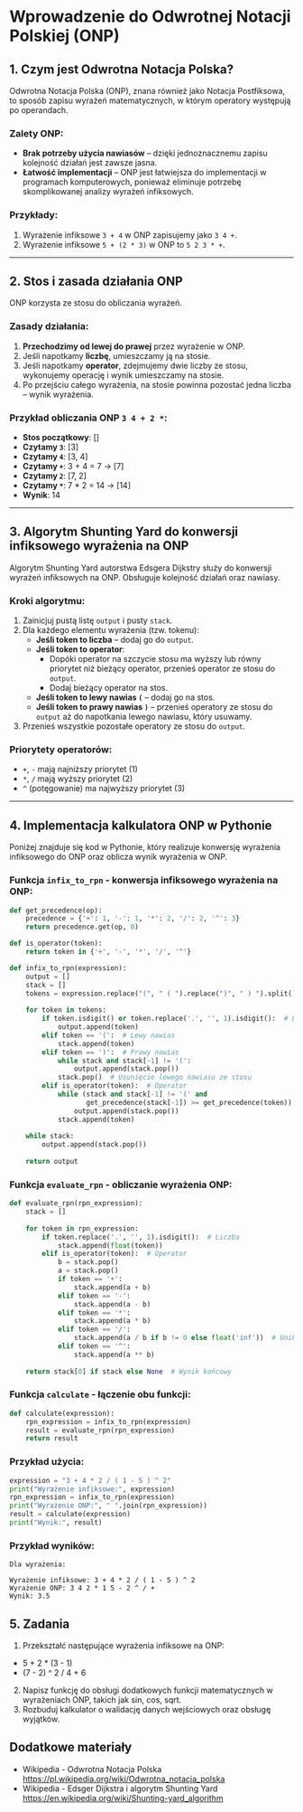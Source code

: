 # Wprowadzenie do Odwrotnej Notacji Polskiej (ONP)

## 1. Czym jest Odwrotna Notacja Polska?
Odwrotna Notacja Polska (ONP), znana również jako Notacja Postfiksowa, to sposób zapisu wyrażeń matematycznych, w którym operatory występują po operandach. 

### Zalety ONP:
- **Brak potrzeby użycia nawiasów** – dzięki jednoznacznemu zapisu kolejność działań jest zawsze jasna.
- **Łatwość implementacji** – ONP jest łatwiejsza do implementacji w programach komputerowych, ponieważ eliminuje potrzebę skomplikowanej analizy wyrażeń infiksowych.

### Przykłady:
1. Wyrażenie infiksowe `3 + 4` w ONP zapisujemy jako `3 4 +`.
2. Wyrażenie infiksowe `5 + (2 * 3)` w ONP to `5 2 3 * +`.

---

## 2. Stos i zasada działania ONP
ONP korzysta ze stosu do obliczania wyrażeń.

### Zasady działania:
1. **Przechodzimy od lewej do prawej** przez wyrażenie w ONP.
2. Jeśli napotkamy **liczbę**, umieszczamy ją na stosie.
3. Jeśli napotkamy **operator**, zdejmujemy dwie liczby ze stosu, wykonujemy operację i wynik umieszczamy na stosie.
4. Po przejściu całego wyrażenia, na stosie powinna pozostać jedna liczba – wynik wyrażenia.

### Przykład obliczania ONP `3 4 + 2 *`:
- **Stos początkowy**: []
- **Czytamy `3`**: [3]
- **Czytamy `4`**: [3, 4]
- **Czytamy `+`**: 3 + 4 = 7 → [7]
- **Czytamy `2`**: [7, 2]
- **Czytamy `*`**: 7 * 2 = 14 → [14]
- **Wynik**: 14

---

## 3. Algorytm Shunting Yard do konwersji infiksowego wyrażenia na ONP

Algorytm Shunting Yard autorstwa Edsgera Dijkstry służy do konwersji wyrażeń infiksowych na ONP. Obsługuje kolejność działań oraz nawiasy.

### Kroki algorytmu:
1. Zainicjuj pustą listę `output` i pusty `stack`.
2. Dla każdego elementu wyrażenia (tzw. tokenu):
   - **Jeśli token to liczba** – dodaj go do `output`.
   - **Jeśli token to operator**:
     - Dopóki operator na szczycie stosu ma wyższy lub równy priorytet niż bieżący operator, przenieś operator ze stosu do `output`.
     - Dodaj bieżący operator na stos.
   - **Jeśli token to lewy nawias `(`** – dodaj go na stos.
   - **Jeśli token to prawy nawias `)`** – przenieś operatory ze stosu do `output` aż do napotkania lewego nawiasu, który usuwamy.
3. Przenieś wszystkie pozostałe operatory ze stosu do `output`.

### Priorytety operatorów:
- `+`, `-` mają najniższy priorytet (1)
- `*`, `/` mają wyższy priorytet (2)
- `^` (potęgowanie) ma najwyższy priorytet (3)

---

## 4. Implementacja kalkulatora ONP w Pythonie

Poniżej znajduje się kod w Pythonie, który realizuje konwersję wyrażenia infiksowego do ONP oraz oblicza wynik wyrażenia w ONP.

### Funkcja `infix_to_rpn` - konwersja infiksowego wyrażenia na ONP:

```python
def get_precedence(op):
    precedence = {'+': 1, '-': 1, '*': 2, '/': 2, '^': 3}
    return precedence.get(op, 0)

def is_operator(token):
    return token in {'+', '-', '*', '/', '^'}

def infix_to_rpn(expression):
    output = []
    stack = []
    tokens = expression.replace("(", " ( ").replace(")", " ) ").split()  # Tokenizacja
    
    for token in tokens:
        if token.isdigit() or token.replace('.', '', 1).isdigit():  # Liczba
            output.append(token)
        elif token == '(':  # Lewy nawias
            stack.append(token)
        elif token == ')':  # Prawy nawias
            while stack and stack[-1] != '(':
                output.append(stack.pop())
            stack.pop()  # Usunięcie lewego nawiasu ze stosu
        elif is_operator(token):  # Operator
            while (stack and stack[-1] != '(' and
                   get_precedence(stack[-1]) >= get_precedence(token)):
                output.append(stack.pop())
            stack.append(token)
    
    while stack:
        output.append(stack.pop())
    
    return output
```

### Funkcja `evaluate_rpn` - obliczanie wyrażenia ONP:

```python
def evaluate_rpn(rpn_expression):
    stack = []
    
    for token in rpn_expression:
        if token.replace('.', '', 1).isdigit():  # Liczba
            stack.append(float(token))
        elif is_operator(token):  # Operator
            b = stack.pop()
            a = stack.pop()
            if token == '+':
                stack.append(a + b)
            elif token == '-':
                stack.append(a - b)
            elif token == '*':
                stack.append(a * b)
            elif token == '/':
                stack.append(a / b if b != 0 else float('inf'))  # Unikaj dzielenia przez zero
            elif token == '^':
                stack.append(a ** b)
    
    return stack[0] if stack else None  # Wynik końcowy
```

### Funkcja `calculate` - łączenie obu funkcji:

```python
def calculate(expression):
    rpn_expression = infix_to_rpn(expression)
    result = evaluate_rpn(rpn_expression)
    return result
```

### Przykład użycia:

```python
expression = "3 + 4 * 2 / ( 1 - 5 ) ^ 2"
print("Wyrażenie infiksowe:", expression)
rpn_expression = infix_to_rpn(expression)
print("Wyrażenie ONP:", " ".join(rpn_expression))
result = calculate(expression)
print("Wynik:", result)
```

### Przykład wyników:
```
Dla wyrażenia:

Wyrażenie infiksowe: 3 + 4 * 2 / ( 1 - 5 ) ^ 2
Wyrażenie ONP: 3 4 2 * 1 5 - 2 ^ / +
Wynik: 3.5
```


## 5. Zadania
1. Przekształć następujące wyrażenia infiksowe na ONP:
- 5 + 2 * (3 - 1)
- (7 - 2) ^ 2 / 4 + 6
2. Napisz funkcję do obsługi dodatkowych funkcji matematycznych w wyrażeniach ONP, takich jak sin, cos, sqrt.
3. Rozbuduj kalkulator o walidację danych wejściowych oraz obsługę wyjątków.

## Dodatkowe materiały
- Wikipedia - Odwrotna Notacja Polska https://pl.wikipedia.org/wiki/Odwrotna_notacja_polska
- Wikipedia - Edsger Dijkstra i algorytm Shunting Yard https://en.wikipedia.org/wiki/Shunting-yard_algorithm